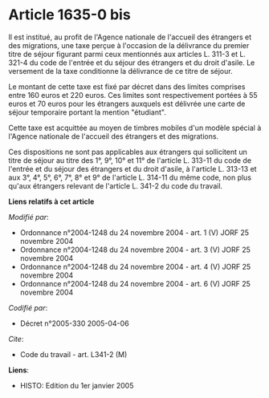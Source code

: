 # Article 1635-0 bis

Il est institué, au profit de l'Agence nationale de l'accueil des étrangers et des migrations, une taxe perçue à l'occasion
de la délivrance du premier titre de séjour figurant parmi ceux mentionnés aux articles L. 311-3 et L. 321-4 du code de
l'entrée et du séjour des étrangers et du droit d'asile. Le versement de la taxe conditionne la délivrance de ce titre de
séjour.

Le montant de cette taxe est fixé par décret dans des limites comprises entre 160 euros et 220 euros. Ces limites sont
respectivement portées à 55 euros et 70 euros pour les étrangers auxquels est délivrée une carte de séjour temporaire portant
la mention "étudiant".

Cette taxe est acquittée au moyen de timbres mobiles d'un modèle spécial à l'Agence nationale de l'accueil des étrangers et
des migrations.

Ces dispositions ne sont pas applicables aux étrangers qui sollicitent un titre de séjour au titre des 1°, 9°, 10° et 11° de
l'article L. 313-11 du code de l'entrée et du séjour des étrangers et du droit d'asile, à l'article L. 313-13 et aux 3°, 4°,
5°, 6°, 7°, 8° et 9° de l'article L. 314-11 du même code, non plus qu'aux étrangers relevant de l'article L. 341-2 du code du
travail.

**Liens relatifs à cet article**

_Modifié par_:

  - Ordonnance n°2004-1248 du 24 novembre 2004 - art. 1 (V) JORF 25 novembre 2004
  - Ordonnance n°2004-1248 du 24 novembre 2004 - art. 3 (V) JORF 25 novembre 2004
  - Ordonnance n°2004-1248 du 24 novembre 2004 - art. 4 (V) JORF 25 novembre 2004
  - Ordonnance n°2004-1248 du 24 novembre 2004 - art. 6 (V) JORF 25 novembre 2004

_Codifié par_:

  - Décret n°2005-330 2005-04-06

_Cite_:

  - Code du travail - art. L341-2 (M)

**Liens**:

  - HISTO: Edition du 1er janvier 2005
